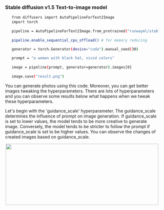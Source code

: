 
 ### Stable diffusion v1.5 Text-to-image model

 ```bash
    from diffusers import AutoPipelineForText2Image
    import torch
    
    pipeline = AutoPipelineForText2Image.from_pretrained("runwayml/stable-diffusion-v1-5", torch_dtype=torch.float16, variant="fp16").to("cuda")
    
    pipeline.enable_sequential_cpu_offload() # for memory reducing

    generator = torch.Generator(device="cuda").manual_seed(30)
    
    prompt = "a woman with black hat, vivid colors"
    
    image = pipeline(prompt, generator=generator).images[0]
    
    image.save("result.png")
```
You can generate photos using this code. Moreover, you can get better images tweaking the hyperparameters. There are lots of hyperparameters and you can observe some results below what happens when we tweak these hyperparameters. 

Let's begin with the 'guidance_scale' hyperparameter. The guidance_scale determines the influence of prompt on image generation. If guidance_scale is set to lower values, the model tends to be more creative to generate image. Conversely, the model tends to be stricter to follow the prompt if guidance_scale is set to be higher values. You can observe the changes of created images based on guidance_scale.

<p align="center">
  <img width="500" height="200" src="https://github.com/FidanVural/DiffusionModels/assets/56233156/006a35f0-3db6-4c2a-9585-0fa36fa9aab0">
</p> 



